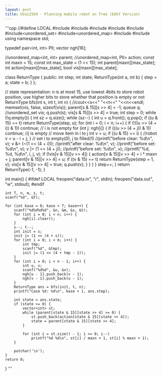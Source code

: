 ```yaml
---
layout: post
title: UVa12569 - Planning mobile robot on Tree (EASY Version)
---
```

'''cpp
//#define LOCAL
#include<cstdio>
#include<vector>
#include<map>
#include<queue>
#include<cstring>
#include<unordered_set>
#include<unordered_map>
#include<iostream>
#include<stack>
using namespace std;

typedef pair<int, int> PII;
vector<int> ngh[16];

//unordered_map<int, int> parent;
//unordered_map<int, PII> action;
const int maxn = 15;
const int max_state = (1 << 15);
int parent[maxn][max_state];
int action[maxn][max_state];
bool vis[maxn][max_state];

class ReturnType {
	public:
		int step;
		int state;
		ReturnType(int a, int b) {
			step = a;
			state = b;
		}
};

// state representation: n is at most 15, use lowest 4bits to store robot position, use higher bits to store whether that position is empty or not	
ReturnType bfs(int s, int t, int n) {
	//cout<<s<<" "<<t<<" "<<n<<endl;	
	memset(vis, false, sizeof(vis));
	parent[s & 15][s >> 4] = -1;
	queue<int> q;
	//unordered_set<int> vis;
	q.push(s); vis[s & 15][s >> 4] = true;
	int step = 0;
	while (!q.empty()) {
		int sz = q.size();
		while (sz--) {
			int u = q.front(); q.pop();
			if ((u & 15) == t) return ReturnType(step, u);
			for (int i = 0; i < n; i++) {
				if (!((u >> (4 + i)) & 1)) continue;  // i is not empty
				for (int j: ngh[i]) {
					if (((u >> (4 + j)) & 1)) continue; //j is empty
					// move item in i to j
					int v = u;
					if ((u & 15) == i) { //robot
						v = u - i + j;
					}
					// set i to empty(0), j to filled(1)
					//printf("before clear: %d\n", v);
					v &= (~(1 << (4 + i)));
					//printf("after clear: %d\n", v);
					//printf("before set: %d\n", v);
					v |= (1 << (4 + j));
					//printf("before set: %d\n", v);
					//printf("%d, %d, %d\n", i, j, v);
					if (!vis[v & 15][v >> 4]) {
						action[v & 15][v >> 4] = i * maxn + j;
						parent[v & 15][v >> 4] = u;
						if ((v & 15) == t) return ReturnType(step + 1, v);
						vis[v & 15][v >> 4] = true;
						q.push(v);
					}
				}
			}
		}
		step++;
	}
	return ReturnType(-1, -1);
}

int main() {
    #ifdef LOCAL
    freopen("data.in", "r", stdin);
	freopen("data.out", "w", stdout);
	#endif
	
	int T, n, m, s, t;
	scanf("%d", &T);
	
	for (int kase = 0; kase < T; kase++) {
		scanf("%d%d%d%d", &n, &m, &s, &t);
		for (int i = 0; i < n; i++) {
			ngh[i].clear();
		}
		s--; t--;
		int init = s;
		init |= (1 << (4 + s));
		for (int i = 0; i < m; i++) {
			int tmp;
			scanf("%d", &tmp);
			init |= (1 << (4 + tmp - 1));
		}
		for (int i = 0; i < n - 1; i++) {
			int u, v;
			scanf("%d%d", &u, &v);
			ngh[u - 1].push_back(v - 1);
			ngh[v - 1].push_back(u - 1);
		}
		ReturnType ans = bfs(init, t, n);
		printf("Case %d: %d\n", kase + 1, ans.step);
		
		int state = ans.state;
		if (state >= 0) {
			vector<int> st;
			while (parent[state & 15][state >> 4] >= 0) {
				st.push_back(action[state & 15][state >> 4]);
				state = parent[state & 15][state >> 4];
			}
			
			for (int i = st.size() - 1; i >= 0; i--)
				printf("%d %d\n", st[i] / maxn + 1, st[i] % maxn + 1);
		}

		putchar('\n');
	}
	return 0;
}
'''